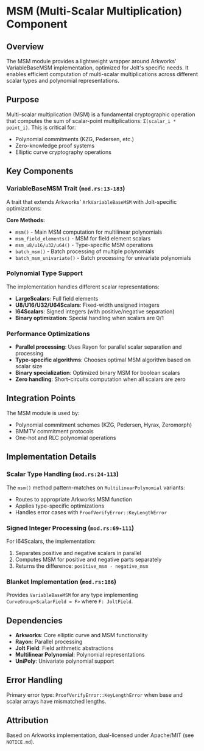 # MSM (Multi-Scalar Multiplication) Component

## Overview
The MSM module provides a lightweight wrapper around Arkworks' VariableBaseMSM implementation, optimized for Jolt's specific needs. It enables efficient computation of multi-scalar multiplications across different scalar types and polynomial representations.

## Purpose
Multi-scalar multiplication (MSM) is a fundamental cryptographic operation that computes the sum of scalar-point multiplications: `Σ(scalar_i * point_i)`. This is critical for:
- Polynomial commitments (KZG, Pedersen, etc.)
- Zero-knowledge proof systems
- Elliptic curve cryptography operations

## Key Components

### VariableBaseMSM Trait (`mod.rs:13-183`)
A trait that extends Arkworks' `ArkVariableBaseMSM` with Jolt-specific optimizations:

**Core Methods:**
- `msm()` - Main MSM computation for multilinear polynomials
- `msm_field_elements()` - MSM for field element scalars
- `msm_u8/u16/u32/u64()` - Type-specific MSM operations
- `batch_msm()` - Batch processing of multiple polynomials
- `batch_msm_univariate()` - Batch processing for univariate polynomials

### Polynomial Type Support
The implementation handles different scalar representations:
- **LargeScalars**: Full field elements
- **U8/U16/U32/U64Scalars**: Fixed-width unsigned integers
- **I64Scalars**: Signed integers (with positive/negative separation)
- **Binary optimization**: Special handling when scalars are 0/1

### Performance Optimizations
- **Parallel processing**: Uses Rayon for parallel scalar separation and processing
- **Type-specific algorithms**: Chooses optimal MSM algorithm based on scalar size
- **Binary specialization**: Optimized binary MSM for boolean scalars
- **Zero handling**: Short-circuits computation when all scalars are zero

## Integration Points
The MSM module is used by:
- Polynomial commitment schemes (KZG, Pedersen, Hyrax, Zeromorph)
- BMMTV commitment protocols
- One-hot and RLC polynomial operations

## Implementation Details

### Scalar Type Handling (`mod.rs:24-113`)
The `msm()` method pattern-matches on `MultilinearPolynomial` variants:
- Routes to appropriate Arkworks MSM function
- Applies type-specific optimizations
- Handles error cases with `ProofVerifyError::KeyLengthError`

### Signed Integer Processing (`mod.rs:69-111`)
For I64Scalars, the implementation:
1. Separates positive and negative scalars in parallel
2. Computes MSM for positive and negative parts separately
3. Returns the difference: `positive_msm - negative_msm`

### Blanket Implementation (`mod.rs:186`)
Provides `VariableBaseMSM` for any type implementing `CurveGroup<ScalarField = F>` where `F: JoltField`.

## Dependencies
- **Arkworks**: Core elliptic curve and MSM functionality
- **Rayon**: Parallel processing
- **Jolt Field**: Field arithmetic abstractions
- **Multilinear Polynomial**: Polynomial representations
- **UniPoly**: Univariate polynomial support

## Error Handling
Primary error type: `ProofVerifyError::KeyLengthError` when base and scalar arrays have mismatched lengths.

## Attribution
Based on Arkworks implementation, dual-licensed under Apache/MIT (see `NOTICE.md`).